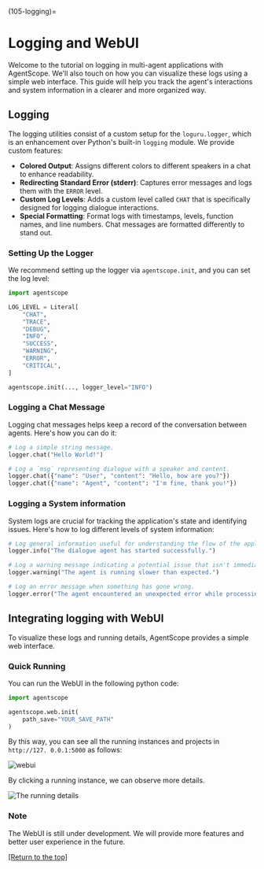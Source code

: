 (105-logging)=

# Logging and WebUI

Welcome to the tutorial on logging in multi-agent applications with AgentScope. We'll also touch on how you can visualize these logs using a simple web interface. This guide will help you track the agent's interactions and system information in a clearer and more organized way.

## Logging

The logging utilities consist of a custom setup for the `loguru.logger`, which is an enhancement over Python's built-in `logging` module. We provide custom features:

- **Colored Output**: Assigns different colors to different speakers in a chat to enhance readability.
- **Redirecting Standard Error (stderr)**: Captures error messages and logs them with the `ERROR` level.
- **Custom Log Levels**: Adds a custom level called `CHAT` that is specifically designed for logging dialogue interactions.
- **Special Formatting**: Format logs with timestamps, levels, function names, and line numbers. Chat messages are formatted differently to stand out.

### Setting Up the Logger

We recommend setting up the logger via `agentscope.init`, and you can set the log level:

```python
import agentscope

LOG_LEVEL = Literal[
    "CHAT",
    "TRACE",
    "DEBUG",
    "INFO",
    "SUCCESS",
    "WARNING",
    "ERROR",
    "CRITICAL",
]

agentscope.init(..., logger_level="INFO")
```

### Logging a Chat Message

Logging chat messages helps keep a record of the conversation between agents. Here's how you can do it:

```python
# Log a simple string message.
logger.chat("Hello World!")

# Log a `msg` representing dialogue with a speaker and content.
logger.chat({"name": "User", "content": "Hello, how are you?"})
logger.chat({"name": "Agent", "content": "I'm fine, thank you!"})
```

### Logging a System information

System logs are crucial for tracking the application's state and identifying issues. Here's how to log different levels of system information:

```python
# Log general information useful for understanding the flow of the application.
logger.info("The dialogue agent has started successfully.")

# Log a warning message indicating a potential issue that isn't immediately problematic.
logger.warning("The agent is running slower than expected.")

# Log an error message when something has gone wrong.
logger.error("The agent encountered an unexpected error while processing a request.")
```

## Integrating logging with WebUI

To visualize these logs and running details, AgentScope provides a simple 
web interface. 

### Quick Running

You can run the WebUI in the following python code:

```python
import agentscope

agentscope.web.init(
    path_save="YOUR_SAVE_PATH"
)
```

By this way, you can see all the running instances and projects in `http://127.
0.0.1:5000` as follows:

![webui](https://img.alicdn.com/imgextra/i3/O1CN01kpHFkn1HpeYEkn60I_!!6000000000807-0-tps-3104-1849.jpg)

By clicking a running instance, we can observe more details. 

![The running details](https://img.alicdn.com/imgextra/i2/O1CN01AZtsf31MIHm4FmjjO_!!6000000001411-0-tps-3104-1849.jpg)

### Note
The WebUI is still under development. We will provide more features and 
better user experience in the future.

[[Return to the top]](#logging-and-webui)
